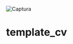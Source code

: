 ![Captura](https://user-images.githubusercontent.com/78446635/116295668-f1c64780-a75e-11eb-8fb7-15969d2cfb3c.PNG)
# template_cv
